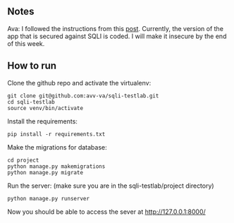 ## Notes
Ava: I followed the instructions from this [post](https://www.geeksforgeeks.org/django-sign-up-and-login-with-confirmation-email-python/). Currently, the version of the app that is secured against SQLI is coded. I will make it insecure by the end of this week. 

## How to run
Clone the github repo and activate the virtualenv:
```
git clone git@github.com:avv-va/sqli-testlab.git
cd sqli-testlab
source venv/bin/activate
```
Install the requirements:
```
pip install -r requirements.txt
```
Make the migrations for database:
```
cd project
python manage.py makemigrations
python manage.py migrate
```
Run the server: (make sure you are in the sqli-testlab/project directory)
```
python manage.py runserver
```
Now you should be able to access the sever at http://127.0.0.1:8000/